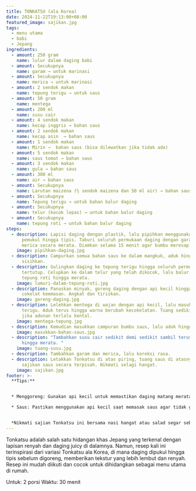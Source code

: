 ```yaml
---
title: TONKATSU (ala Korea)
date: 2024-11-22T19:13:00+08:00
featured_image: sajikan.jpg
tags:
  - menu utama
  - babi
  - Jepang
ingredients:
  - amount: 250 gram
    name: lulur dalam daging babi
  - amount: Secukupnya
    name: garam → untuk marinasi
  - amount: Secukupnya
    name: merica → untuk marinasi
  - amount: 2 sendok makan
    name: tepung terigu → untuk saus
  - amount: 50 gram
    name: mentega
  - amount: 200 ml
    name: susu cair
  - amount: 4 sendok makan
    name: kecap inggris → bahan saus
  - amount: 2 sendok makan
    name: kecap asin  → bahan saus
  - amount: 1 sendok makan
    name: Mirin →  bahan saus (bisa dilewatkan jika tidak ada)
  - amount: 5 sendok makan
    name: saus tomat → bahan saus
  - amount: 3 sendok makan
    name: gula → bahan saus
  - amount: 300 ml
    name: air → bahan saus
  - amount: Secukupnya
    name: Larutan maizena (½ sendok maizena dan 50 ml air) → bahan saus
  - amount: Secukupnya
    name: Tepung terigu → untuk bahan balur daging
  - amount: Secukupnya
    name: telur (kocok lepas) → untuk bahan balur daging
  - amount: Secukupnya
    name: tepung roti → untuk bahan balur daging
steps:
  - description: Lapisi daging dengan plastik, lalu pipihkan menggunakan alat
      pemukul hingga tipis. Taburi seluruh permukaan daging dengan garam dan
      merica secara merata. Diamkan selama 15 menit agar bumbu meresap.
    image: pipihkan-daging.jpg
  - description: Campurkan semua bahan saus ke dalam mangkuk, aduk hingga rata, lalu
      sisihkan.
  - description: Gulingkan daging ke tepung terigu hingga seluruh permukaan
      tertutup. Celupkan ke dalam telur yang telah dikocok, lalu balur dengan
      tepung roti hingga merata.
    image: lumuri-dalam-tepung-roti.jpg
  - description: Panaskan minyak, goreng daging dengan api kecil hingga berwarna
      cokelat keemasan. Angkat dan tiriskan.
    image: goreng-daging.jpg
  - description: Lelehkan mentega di wajan dengan api kecil, lalu masukkan tepung
      terigu. Aduk terus hingga warna berubah kecokelatan. Tuang sedikit air
      jika adonan terlalu kental.
    image: mentega-tepung.jpg
  - description: Kemudian masukkan campuran bumbu saus, lalu aduk hingga mendidih.
    image: masukkan-bahan-saus.jpg
  - description: "Tambahkan susu cair sedikit demi sedikit sambil terus diaduk
      hingga merata. "
    image: tuang-susu.jpg
  - description: Tambahkan garam dan merica, lalu koreksi rasa.
  - description: Letakkan Tonkatsu di atas piring, tuang saus di atasnya, atau
      sajikan saus secara terpisah. Nikmati selagi hangat.
    image: sajikan.jpg
footer: >-
  **Tips:**


  * Menggoreng: Gunakan api kecil untuk memastikan daging matang merata. Jika menggunakan api besar, lapisan luar akan cepat gosong sementara bagian dalam belum matang.

  * Saus: Pastikan menggunakan api kecil saat memasak saus agar tidak gosong. Aduk terus menerus untuk mendapatkan tekstur yang halus.


  *Nikmati sajian Tonkatsu ini bersama nasi hangat atau salad segar sebagai pelengkap. Kombinasi renyahnya daging dan saus yang kaya rasa menjadikan hidangan ini benar-benar tastilicious!*
---
```

Tonkatsu adalah salah satu hidangan khas Jepang yang terkenal dengan lapisan renyah dan daging juicy di dalamnya. Namun, resep kali ini terinspirasi dari variasi Tonkatsu ala Korea, di mana daging dipukul hingga tipis sebelum digoreng, memberikan tekstur yang lebih lembut dan renyah. Resep ini mudah diikuti dan cocok untuk dihidangkan sebagai menu utama di rumah.

Untuk: 2 porsi
Waktu: 30 menit
